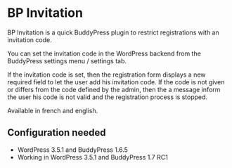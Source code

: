 BP Invitation
=============

BP Invitation is a quick BuddyPress plugin to restrict registrations with an invitation code.

You can set the invitation code in the WordPress backend from the BuddyPress settings menu / settings tab.

If the invitation code is set, then the registration form displays a new required field to let the user add his invitation code. If the code is not given or differs from the code defined by the admin, then the a message inform the user his code is not valid and the registration process is stopped.

Available in french and english. 


Configuration needed
--------------------

+ WordPress 3.5.1 and BuddyPress 1.6.5
+ Working in WordPress 3.5.1 and BuddyPress 1.7 RC1